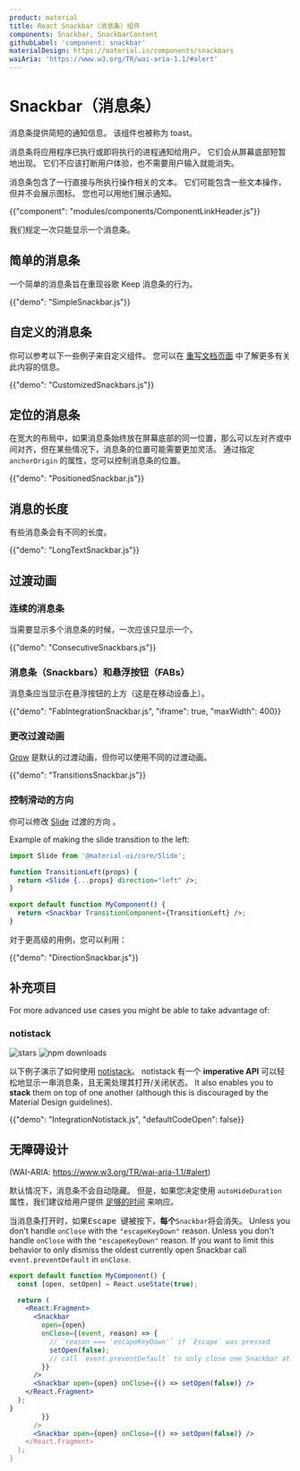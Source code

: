 ```yaml
---
product: material
title: React Snackbar（消息条）组件
components: Snackbar, SnackbarContent
githubLabel: 'component: snackbar'
materialDesign: https://material.io/components/snackbars
waiAria: 'https://www.w3.org/TR/wai-aria-1.1/#alert'
---
```


# Snackbar（消息条）

<p class="description">消息条提供简短的通知信息。 该组件也被称为 toast。</p>

消息条将应用程序已执行或即将执行的进程通知给用户。 它们会从屏幕底部短暂地出现。 它们不应该打断用户体验，也不需要用户输入就能消失。

消息条包含了一行直接与所执行操作相关的文本。 它们可能包含一些文本操作，但并不会展示图标。 您也可以用他们展示通知。

{{"component": "modules/components/ComponentLinkHeader.js"}}

我们规定一次只能显示一个消息条。

## 简单的消息条

一个简单的消息条旨在重现谷歌 Keep 消息条的行为。

{{"demo": "SimpleSnackbar.js"}}

## 自定义的消息条

你可以参考以下一些例子来自定义组件。 您可以在 [重写文档页面](/customization/how-to-customize/) 中了解更多有关此内容的信息。

{{"demo": "CustomizedSnackbars.js"}}

## 定位的消息条

在宽大的布局中，如果消息条始终放在屏幕底部的同一位置，那么可以左对齐或中间对齐，但在某些情况下，消息条的位置可能需要更加灵活。 通过指定 `anchorOrigin` 的属性，您可以控制消息条的位置。

{{"demo": "PositionedSnackbar.js"}}

## 消息的长度

有些消息条会有不同的长度。

{{"demo": "LongTextSnackbar.js"}}

## 过渡动画

### 连续的消息条

当需要显示多个消息条的时候，一次应该只显示一个。

{{"demo": "ConsecutiveSnackbars.js"}}

### 消息条（Snackbars）和悬浮按钮（FABs）

消息条应当显示在悬浮按钮的上方（这是在移动设备上）。

{{"demo": "FabIntegrationSnackbar.js", "iframe": true, "maxWidth": 400}}

### 更改过渡动画

[Grow](/components/transitions/#grow) 是默认的过渡动画，但你可以使用不同的过渡动画。

{{"demo": "TransitionsSnackbar.js"}}

### 控制滑动的方向

你可以修改 [Slide](/components/transitions/#slide) 过渡的方向 。

Example of making the slide transition to the left:

```jsx
import Slide from '@material-ui/core/Slide';

function TransitionLeft(props) {
  return <Slide {...props} direction="left" />;
}

export default function MyComponent() {
  return <Snackbar TransitionComponent={TransitionLeft} />;
}
```

对于更高级的用例，您可以利用：

{{"demo": "DirectionSnackbar.js"}}

## 补充项目

For more advanced use cases you might be able to take advantage of:

### notistack

![stars](https://img.shields.io/github/stars/iamhosseindhv/notistack.svg?style=social&label=Stars) ![npm downloads](https://img.shields.io/npm/dm/notistack.svg)

以下例子演示了如何使用 [notistack](https://github.com/iamhosseindhv/notistack)。 notistack 有一个 **imperative API** 可以轻松地显示一串消息条，且无需处理其打开/关闭状态。 It also enables you to **stack** them on top of one another (although this is discouraged by the Material Design guidelines).

{{"demo": "IntegrationNotistack.js", "defaultCodeOpen": false}}

## 无障碍设计

(WAI-ARIA: https://www.w3.org/TR/wai-aria-1.1/#alert)

默认情况下，消息条不会自动隐藏。 但是，如果您决定使用 `autoHideDuration` 属性，我们建议给用户提供 [足够的时间](https://www.w3.org/TR/UNDERSTANDING-WCAG20/time-limits.html) 来响应。

当消息条打开时，如果<kbd class="key">Escape 键</kbd>被按下，**每个**`Snackbar`将会消失。 Unless you don't handle `onClose` with the `"escapeKeyDown"` reason. Unless you don't handle `onClose` with the `"escapeKeyDown"` reason. If you want to limit this behavior to only dismiss the oldest currently open Snackbar call `event.preventDefault` in `onClose`.

```jsx
export default function MyComponent() {
  const [open, setOpen] = React.useState(true);

  return (
    <React.Fragment>
      <Snackbar
        open={open}
        onClose={(event, reason) => {
          // `reason === 'escapeKeyDown'` if `Escape` was pressed
          setOpen(false);
          // call `event.preventDefault` to only close one Snackbar at a time.
        }}
      />
      <Snackbar open={open} onClose={() => setOpen(false)} />
    </React.Fragment>
  );
}
        }}
      />
      <Snackbar open={open} onClose={() => setOpen(false)} />
    </React.Fragment>
  );
}
```

